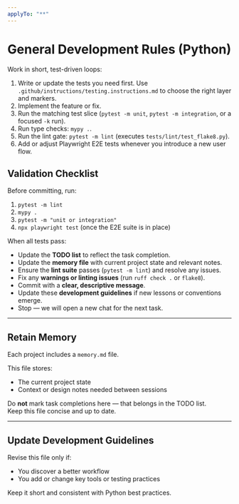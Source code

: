 ```yaml
---
applyTo: "**"
---
```

# General Development Rules (Python)

Work in short, test-driven loops:
1. Write or update the tests you need first. Use `.github/instructions/testing.instructions.md` to choose the right layer and markers.
2. Implement the feature or fix.
3. Run the matching test slice (`pytest -m unit`, `pytest -m integration`, or a focused `-k` run).
4. Run type checks: `mypy .`.
5. Run the lint gate: `pytest -m lint` (executes `tests/lint/test_flake8.py`).
6. Add or adjust Playwright E2E tests whenever you introduce a new user flow.

## Validation Checklist

Before committing, run:
1. `pytest -m lint`
2. `mypy .`
3. `pytest -m "unit or integration"`
4. `npx playwright test` (once the E2E suite is in place)

When all tests pass:
* Update the **TODO list** to reflect the task completion.
* Update the **memory file** with current project state and relevant notes.
* Ensure the **lint suite** passes (`pytest -m lint`) and resolve any issues.
* Fix any **warnings or linting issues** (run `ruff check .` or `flake8`).
* Commit with a **clear, descriptive message**.
* Update these **development guidelines** if new lessons or conventions emerge.
* Stop — we will open a new chat for the next task.

---

## Retain Memory

Each project includes a `memory.md` file.

This file stores:
- The current project state  
- Context or design notes needed between sessions  

Do **not** mark task completions here — that belongs in the TODO list.  
Keep this file concise and up to date.

---

## Update Development Guidelines

Revise this file only if:
- You discover a better workflow
- You add or change key tools or testing practices

Keep it short and consistent with Python best practices.
